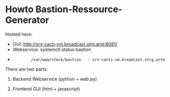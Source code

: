 # Howto Bastion-Ressource-Generator

Hosted here:
- GUI:         http://srv-cacti-vm.broadcast.strg.arte:8081/
- Webservice:  systemctl status bastion
-             /var/www/stock/bastion   : srv-cacti-vm.broadcast.strg.arte

There are two parts:

1) Backend Webservice  (python + web.py)

2) Frontend GUI  (html + javascript)
